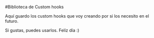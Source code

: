 #Biblioteca de Custom hooks

Aquí guardo los custom hooks que voy creando por si los necesito en el futuro.

Si gustas, puedes usarlos. Felíz día :)
